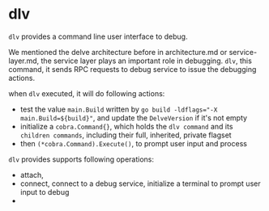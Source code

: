 # dlv

`dlv` provides a command line user interface to debug. 

We mentioned the delve architecture before in architecture.md or service-layer.md, the service layer plays an important role in debugging. `dlv`, this command, it sends RPC requests to debug service to issue the debugging actions.

when `dlv` executed, it will do following actions:
- test the value `main.Build` written by `go build -ldflags="-X main.Build=${build}"`, and update the `DelveVersion` if it's not empty
- initialize a `cobra.Command{}`, which holds the `dlv command` and its `children commands`, including their full, inherited, private flagset
- then `(*cobra.Command).Execute()`, to prompt user input and process

`dlv` provides supports following operations:
- attach, 
- connect, connect to a debug service, initialize a terminal to prompt user input to debug
- 
